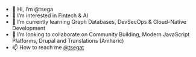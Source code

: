 - 👋 Hi, I’m @tsega
- 👀 I’m interested in Fintech & AI
- 🌱 I’m currently learning Graph Databases, DevSecOps & Cloud-Native Development
- 💞️ I’m looking to collaborate on Community Building, Modern JavaScript Platforms, Drupal and Translations (Amharic)
- 📫 How to reach me [@tsegat](https://twitter.com/tsegat)

<!---
tsega/tsega is a ✨ special ✨ repository because its `README.md` (this file) appears on your GitHub profile.
You can click the Preview link to take a look at your changes.
--->
